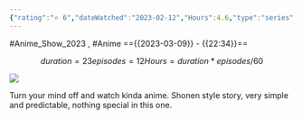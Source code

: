 ```yaml
---
{"rating":"⭐ 6","dateWatched":"2023-02-12","Hours":4.6,"type":"series","subType":"series","title":"Eiyuu-ou, Bu wo Kiwameru Tame Tenseisu: Soshite, Sekai Saikyou no Minarai Kishi♀","englishTitle":"Reborn to Master the Blade: From Hero-King to Extraordinary Squire ♀","year":2023,"dataSource":"MALAPI","url":"https://myanimelist.net/anime/50481/Eiyuu-ou_Bu_wo_Kiwameru_Tame_Tenseisu__Soshite_Sekai_Saikyou_no_Minarai_Kishi♀","id":50481,"genres":["Action","Fantasy"],"studios":["Studio Comet"],"episodes":12,"duration":"23 min per ep","onlineRating":6.96,"actors":null,"image":"https://cdn.myanimelist.net/images/anime/1044/129594.jpg","released":true,"streamingServices":["Crunchyroll","Aniplus TV","Bahamut Anime Crazy","Bilibili Global","CatchPlay","Laftel","MeWatch","Muse Asia"],"airing":true,"airedFrom":"10/01/2023","airedTo":"01/01/1970","watched":false,"lastWatched":"","personalRating":0,"tags":["mediaDB/tv/series"],"dg-publish":true,"status":"🟢 watched","permalink":"/media-db/series/eiyuu-ou-bu-wo-kiwameru-tame-tenseisu-soshite-sekai-saikyou-no-minarai-kishi-2023/","dgPassFrontmatter":true,"noteIcon":"1","created":"2023-11-14T21:08:36.245+05:30","updated":"2023-12-15T08:58:22.992+05:30"}
---
```


#Anime_Show_2023 , #Anime 
=={{2023-03-09}} - {{22:34}}==
```math
duration = 23
episodes = 12
Hours = duration * episodes / 60
```
<img src="https://cdn.myanimelist.net/images/anime/1044/129594.jpg">

Turn your mind off and watch kinda anime. Shonen style story, very simple and predictable, nothing special in this one.